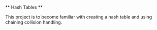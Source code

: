 ** Hash Tables **

This project is to become familiar with creating a hash table and using
chaining collision handling.

